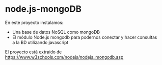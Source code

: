 # node.js-mongoDB
En este proyecto instalamos:
* Una base de datos NoSQL como mongoDB
* El módulo Node.js mongodb para podernos conectar y hacer consultas a la BD utilizando javascript

El proyecto está extraído de https://www.w3schools.com/nodejs/nodejs_mongodb.asp
